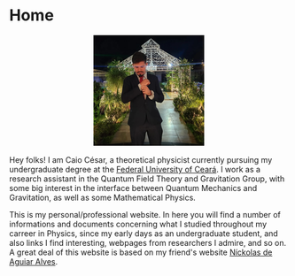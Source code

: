# Home

<div align="center">
  <img src="/perfil.png" alt="Níck's profile picture">
</div>

Hey folks! I am Caio César, a theoretical physicist currently pursuing my undergraduate  degree at the [Federal University of Ceará](http://fisica.ufc.br/). I work as a research assistant in the Quantum Field Theory and Gravitation Group, with some big interest in the interface between Quantum Mechanics and Gravitation, as well as some Mathematical Physics.  

This is my personal/professional website. In here you will find a number of informations and documents concerning what I studied throughout my carreer in Physics, since my early days as an undergraduate student, and also links I find interesting, webpages from researchers I admire, and so on. A great deal of this website is based on my friend's website [Níckolas de Aguiar Alves](https://alves-nickolas.github.io/).
